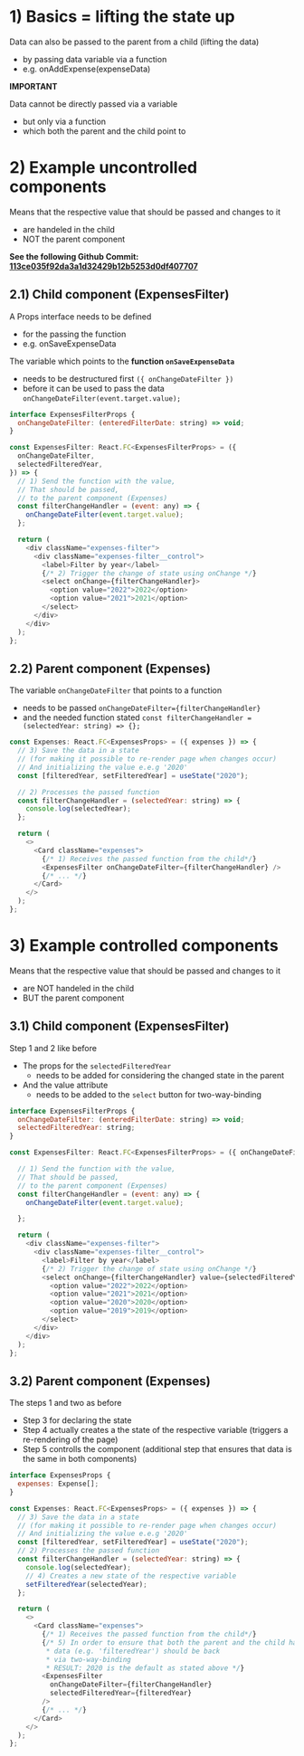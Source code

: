# 1) Basics = lifting the state up

Data can also be passed to the parent from a child (lifting the data)

- by passing data variable via a function
- e.g. onAddExpense(expenseData)

**IMPORTANT**

Data cannot be directly passed via a variable

- but only via a function
- which both the parent and the child point to

# 2) Example uncontrolled components

Means that the respective value that should be passed and changes to it
- are handeled in the child
- NOT the parent component


**See the following Github Commit: [113ce035f92da3a1d32429b12b5253d0df407707](https://github.com/johannesstroebele91/React-Library/commit/113ce035f92da3a1d32429b12b5253d0df407707)**

## 2.1) Child component (ExpensesFilter)

A Props interface needs to be defined

- for the passing the function
- e.g. onSaveExpenseData

The variable which points to the **function `onSaveExpenseData`**

- needs to be destructured first `({ onChangeDateFilter })`
- before it can be used to pass the data `onChangeDateFilter(event.target.value);`

```javascript
interface ExpensesFilterProps {
  onChangeDateFilter: (enteredFilterDate: string) => void;
}

const ExpensesFilter: React.FC<ExpensesFilterProps> = ({
  onChangeDateFilter,
  selectedFilteredYear,
}) => {
  // 1) Send the function with the value,
  // That should be passed,
  // to the parent component (Expenses)
  const filterChangeHandler = (event: any) => {
    onChangeDateFilter(event.target.value);
  };

  return (
    <div className="expenses-filter">
      <div className="expenses-filter__control">
        <label>Filter by year</label>
        {/* 2) Trigger the change of state using onChange */}
        <select onChange={filterChangeHandler}>
          <option value="2022">2022</option>
          <option value="2021">2021</option>
        </select>
      </div>
    </div>
  );
};
```

## 2.2) Parent component (Expenses)

The variable `onChangeDateFilter` that points to a function

- needs to be passed `onChangeDateFilter={filterChangeHandler}`
- and the needed function stated `const filterChangeHandler = (selectedYear: string) => {};`

```javascript
const Expenses: React.FC<ExpensesProps> = ({ expenses }) => {
  // 3) Save the data in a state
  // (for making it possible to re-render page when changes occur)
  // And initializing the value e.e.g '2020'
  const [filteredYear, setFilteredYear] = useState("2020");

  // 2) Processes the passed function
  const filterChangeHandler = (selectedYear: string) => {
    console.log(selectedYear);
  };

  return (
    <>
      <Card className="expenses">
        {/* 1) Receives the passed function from the child*/}
        <ExpensesFilter onChangeDateFilter={filterChangeHandler} />
        {/* ... */}
      </Card>
    </>
  );
};
```

# 3) Example controlled components

Means that the respective value that should be passed and changes to it
- are NOT handeled in the child
- BUT the parent component

## 3.1) Child component (ExpensesFilter)

Step 1 and 2 like before

- The props for the `selectedFilteredYear`
  - needs to be added for considering the changed state in the parent
- And the value attribute
  - needs to be added to the `select` button for two-way-binding

```javascript
interface ExpensesFilterProps {
  onChangeDateFilter: (enteredFilterDate: string) => void;
  selectedFilteredYear: string;
}

const ExpensesFilter: React.FC<ExpensesFilterProps> = ({ onChangeDateFilter, selectedFilteredYear }) => {

  // 1) Send the function with the value,
  // That should be passed,
  // to the parent component (Expenses)
  const filterChangeHandler = (event: any) => {
    onChangeDateFilter(event.target.value);

  };

  return (
    <div className="expenses-filter">
      <div className="expenses-filter__control">
        <label>Filter by year</label>
        {/* 2) Trigger the change of state using onChange */}
        <select onChange={filterChangeHandler} value={selectedFilteredYear}>
          <option value="2022">2022</option>
          <option value="2021">2021</option>
          <option value="2020">2020</option>
          <option value="2019">2019</option>
        </select>
      </div>
    </div>
  );
};
```

## 3.2) Parent component (Expenses)

The steps 1 and two as before

- Step 3 for declaring the state
- Step 4 actually creates a the state of the respective variable (triggers a re-rendering of the page)
- Step 5 controlls the component (additional step that ensures that data is the same in both components)

```javascript
interface ExpensesProps {
  expenses: Expense[];
}

const Expenses: React.FC<ExpensesProps> = ({ expenses }) => {
  // 3) Save the data in a state
  // (for making it possible to re-render page when changes occur)
  // And initializing the value e.e.g '2020'
  const [filteredYear, setFilteredYear] = useState("2020");
  // 2) Processes the passed function
  const filterChangeHandler = (selectedYear: string) => {
    console.log(selectedYear);
    // 4) Creates a new state of the respective variable
    setFilteredYear(selectedYear);
  };

  return (
    <>
      <Card className="expenses">
        {/* 1) Receives the passed function from the child*/}
        {/* 5) In order to ensure that both the parent and the child have the same data
         * data (e.g. 'filteredYear') should be back
         * via two-way-binding
         * RESULT: 2020 is the default as stated above */}
        <ExpensesFilter
          onChangeDateFilter={filterChangeHandler}
          selectedFilteredYear={filteredYear}
        />
        {/* ... */}
      </Card>
    </>
  );
};
```
